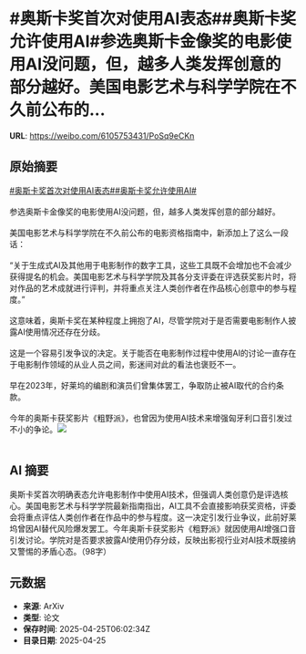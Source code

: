 # #奥斯卡奖首次对使用AI表态##奥斯卡奖允许使用AI#参选奥斯卡金像奖的电影使用AI没问题，但，越多人类发挥创意的部分越好。美国电影艺术与科学学院在不久前公布的...

**URL**: https://weibo.com/6105753431/PoSq9eCKn

## 原始摘要

<a href="https://m.weibo.cn/search?containerid=231522type%3D1%26t%3D10%26q%3D%23%E5%A5%A5%E6%96%AF%E5%8D%A1%E5%A5%96%E9%A6%96%E6%AC%A1%E5%AF%B9%E4%BD%BF%E7%94%A8AI%E8%A1%A8%E6%80%81%23&amp;extparam=%23%E5%A5%A5%E6%96%AF%E5%8D%A1%E5%A5%96%E9%A6%96%E6%AC%A1%E5%AF%B9%E4%BD%BF%E7%94%A8AI%E8%A1%A8%E6%80%81%23" data-hide=""><span class="surl-text">#奥斯卡奖首次对使用AI表态#</span></a><a href="https://m.weibo.cn/search?containerid=231522type%3D1%26t%3D10%26q%3D%23%E5%A5%A5%E6%96%AF%E5%8D%A1%E5%A5%96%E5%85%81%E8%AE%B8%E4%BD%BF%E7%94%A8AI%23&amp;extparam=%23%E5%A5%A5%E6%96%AF%E5%8D%A1%E5%A5%96%E5%85%81%E8%AE%B8%E4%BD%BF%E7%94%A8AI%23" data-hide=""><span class="surl-text">#奥斯卡奖允许使用AI#</span></a><br><br>参选奥斯卡金像奖的电影使用AI没问题，但，越多人类发挥创意的部分越好。<br><br>美国电影艺术与科学学院在不久前公布的电影资格指南中，新添加上了这么一段话：<br><br>“关于生成式AI及其他用于电影制作的数字工具，这些工具既不会增加也不会减少获得提名的机会。美国电影艺术与科学学院及其各分支评委在评选获奖影片时，将对作品的艺术成就进行评判，并将重点关注人类创作者在作品核心创意中的参与程度。”<br><br>这意味着，奥斯卡奖在某种程度上拥抱了AI，尽管学院对于是否需要电影制作人披露AI使用情况还存在分歧。<br><br>这是一个容易引发争议的决定。关于能否在电影制作过程中使用AI的讨论一直存在于电影制作领域的从业人员之间，影迷间对此的看法也褒贬不一。<br><br>早在2023年，好莱坞的编剧和演员们曾集体罢工，争取防止被AI取代的合约条款。<br><br>今年的奥斯卡获奖影片《粗野派》，也曾因为使用AI技术来增强匈牙利口音引发过不小的争论。<img style="" src="https://tvax3.sinaimg.cn/large/006Fd7o3ly1i0sxgmgfkaj31hc1401cb.jpg" referrerpolicy="no-referrer"><br><br>

## AI 摘要

奥斯卡奖首次明确表态允许电影制作中使用AI技术，但强调人类创意仍是评选核心。美国电影艺术与科学学院最新指南指出，AI工具不会直接影响获奖资格，评委会将重点评估人类创作者在作品中的参与程度。这一决定引发行业争议，此前好莱坞曾因AI替代风险爆发罢工。今年奥斯卡获奖影片《粗野派》就因使用AI增强口音引发讨论。学院对是否要求披露AI使用仍存分歧，反映出影视行业对AI技术既接纳又警惕的矛盾心态。（98字）

## 元数据

- **来源**: ArXiv
- **类型**: 论文
- **保存时间**: 2025-04-25T06:02:34Z
- **目录日期**: 2025-04-25
